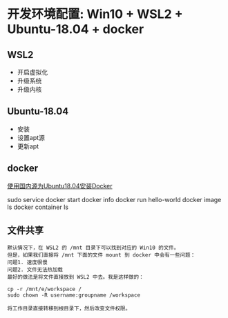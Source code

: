 # 开发环境配置: Win10 + WSL2 + Ubuntu-18.04 + docker

## WSL2

- 开启虚拟化
- 升级系统
- 升级内核

## Ubuntu-18.04

- 安装
- 设置apt源
- 更新apt

## docker

[使用国内源为Ubuntu18.04安装Docker](https://www.jianshu.com/p/9b1dd79b5708?tdsourcetag=s_pcqq_aiomsg)

sudo service docker start
docker info
docker run hello-world
docker image ls
docker container ls

## 文件共享

```
默认情况下，在 WSL2 的 /mnt 目录下可以找到对应的 Win10 的文件。
但是，如果我们直接将 /mnt 下面的文件 mount 到 docker 中会有一些问题：
问题1. 速度很慢
问题2. 文件无法热加载
最好的做法是将文件直接放到 WSL2 中去。我是这样做的：

cp -r /mnt/e/workspace /
sudo chown -R username:groupname /workspace

将工作目录直接转移到根目录下，然后改变文件权限。
```
